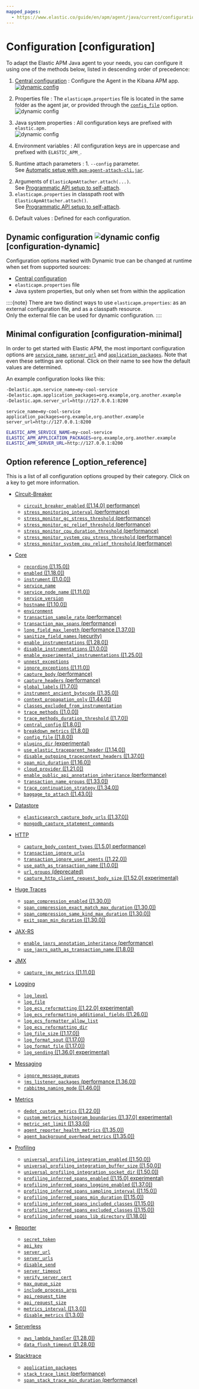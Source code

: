 ```yaml
---
mapped_pages:
  - https://www.elastic.co/guide/en/apm/agent/java/current/configuration.html
---
```


# Configuration [configuration]

To adapt the Elastic APM Java agent to your needs, you can configure it using one of the methods below, listed in descending order of precedence:

1) [Central configuration](docs-content://solutions/observability/apm/apm-agent-central-configuration.md)
:   Configure the Agent in the Kibana APM app. [![dynamic config](images/dynamic-config.svg "") ](#configuration-dynamic)

2) Properties file
:   The `elasticapm.properties` file is located in the same folder as the agent jar, or provided through the [`config_file`](/reference/config-core.md#config-config-file) option. ![dynamic config](images/dynamic-config.svg "")

3) Java system properties
:   All configuration keys are prefixed with `elastic.apm.`<br> ![dynamic config](images/dynamic-config.svg "")

4) Environment variables
:   All configuration keys are in uppercase and prefixed with `ELASTIC_APM_`.

5) Runtime attach parameters
:   1. `--config` parameter.<br> See [Automatic setup with `apm-agent-attach-cli.jar`](/reference/setup-attach-cli.md).
2. Arguments of `ElasticApmAttacher.attach(...)`.<br> See [Programmatic API setup to self-attach](/reference/setup-attach-api.md).
3. `elasticapm.properties` in classpath root with `ElasticApmAttacher.attach()`.<br> See [Programmatic API setup to self-attach](/reference/setup-attach-api.md).


6) Default values
:   Defined for each configuration.


## Dynamic configuration ![dynamic config](images/dynamic-config.svg "") [configuration-dynamic]

Configuration options marked with Dynamic true can be changed at runtime when set from supported sources:

* [Central configuration](docs-content://solutions/observability/apm/apm-agent-central-configuration.md)
* `elasticapm.properties` file
* Java system properties, but only when set from within the application

::::{note}
There are two distinct ways to use `elasticapm.properties`: as an external configuration file, and as a classpath resource.<br> Only the external file can be used for dynamic configuration.
::::



## Minimal configuration [configuration-minimal]

In order to get started with Elastic APM, the most important configuration options are [`service_name`](/reference/config-core.md#config-service-name), [`server_url`](/reference/config-reporter.md#config-server-url) and [`application_packages`](/reference/config-stacktrace.md#config-application-packages). Note that even these settings are optional. Click on their name to see how the default values are determined.

An example configuration looks like this:

```bash
-Delastic.apm.service_name=my-cool-service
-Delastic.apm.application_packages=org.example,org.another.example
-Delastic.apm.server_url=http://127.0.0.1:8200
```

```properties
service_name=my-cool-service
application_packages=org.example,org.another.example
server_url=http://127.0.0.1:8200
```

```bash
ELASTIC_APM_SERVICE_NAME=my-cool-service
ELASTIC_APM_APPLICATION_PACKAGES=org.example,org.another.example
ELASTIC_APM_SERVER_URL=http://127.0.0.1:8200
```


## Option reference [_option_reference]

This is a list of all configuration options grouped by their category. Click on a key to get more information.

* [Circuit-Breaker](/reference/config-circuit-breaker.md)

    * [`circuit_breaker_enabled` ([1.14.0] performance)](/reference/config-circuit-breaker.md#config-circuit-breaker-enabled)
    * [`stress_monitoring_interval` (performance)](/reference/config-circuit-breaker.md#config-stress-monitoring-interval)
    * [`stress_monitor_gc_stress_threshold` (performance)](/reference/config-circuit-breaker.md#config-stress-monitor-gc-stress-threshold)
    * [`stress_monitor_gc_relief_threshold` (performance)](/reference/config-circuit-breaker.md#config-stress-monitor-gc-relief-threshold)
    * [`stress_monitor_cpu_duration_threshold` (performance)](/reference/config-circuit-breaker.md#config-stress-monitor-cpu-duration-threshold)
    * [`stress_monitor_system_cpu_stress_threshold` (performance)](/reference/config-circuit-breaker.md#config-stress-monitor-system-cpu-stress-threshold)
    * [`stress_monitor_system_cpu_relief_threshold` (performance)](/reference/config-circuit-breaker.md#config-stress-monitor-system-cpu-relief-threshold)

* [Core](/reference/config-core.md)

    * [`recording` ([1.15.0])](/reference/config-core.md#config-recording)
    * [`enabled` ([1.18.0])](/reference/config-core.md#config-enabled)
    * [`instrument` ([1.0.0])](/reference/config-core.md#config-instrument)
    * [`service_name`](/reference/config-core.md#config-service-name)
    * [`service_node_name` ([1.11.0])](/reference/config-core.md#config-service-node-name)
    * [`service_version`](/reference/config-core.md#config-service-version)
    * [`hostname` ([1.10.0])](/reference/config-core.md#config-hostname)
    * [`environment`](/reference/config-core.md#config-environment)
    * [`transaction_sample_rate` (performance)](/reference/config-core.md#config-transaction-sample-rate)
    * [`transaction_max_spans` (performance)](/reference/config-core.md#config-transaction-max-spans)
    * [`long_field_max_length` (performance [1.37.0])](/reference/config-core.md#config-long-field-max-length)
    * [`sanitize_field_names` (security)](/reference/config-core.md#config-sanitize-field-names)
    * [`enable_instrumentations` ([1.28.0])](/reference/config-core.md#config-enable-instrumentations)
    * [`disable_instrumentations` ([1.0.0])](/reference/config-core.md#config-disable-instrumentations)
    * [`enable_experimental_instrumentations` ([1.25.0])](/reference/config-core.md#config-enable-experimental-instrumentations)
    * [`unnest_exceptions`](/reference/config-core.md#config-unnest-exceptions)
    * [`ignore_exceptions` ([1.11.0])](/reference/config-core.md#config-ignore-exceptions)
    * [`capture_body` (performance)](/reference/config-core.md#config-capture-body)
    * [`capture_headers` (performance)](/reference/config-core.md#config-capture-headers)
    * [`global_labels` ([1.7.0])](/reference/config-core.md#config-global-labels)
    * [`instrument_ancient_bytecode` ([1.35.0])](/reference/config-core.md#config-instrument-ancient-bytecode)
    * [`context_propagation_only` ([1.44.0])](/reference/config-core.md#config-context-propagation-only)
    * [`classes_excluded_from_instrumentation`](/reference/config-core.md#config-classes-excluded-from-instrumentation)
    * [`trace_methods` ([1.0.0])](/reference/config-core.md#config-trace-methods)
    * [`trace_methods_duration_threshold` ([1.7.0])](/reference/config-core.md#config-trace-methods-duration-threshold)
    * [`central_config` ([1.8.0])](/reference/config-core.md#config-central-config)
    * [`breakdown_metrics` ([1.8.0])](/reference/config-core.md#config-breakdown-metrics)
    * [`config_file` ([1.8.0])](/reference/config-core.md#config-config-file)
    * [`plugins_dir` (experimental)](/reference/config-core.md#config-plugins-dir)
    * [`use_elastic_traceparent_header` ([1.14.0])](/reference/config-core.md#config-use-elastic-traceparent-header)
    * [`disable_outgoing_tracecontext_headers` ([1.37.0])](/reference/config-core.md#config-disable-outgoing-tracecontext-headers)
    * [`span_min_duration` ([1.16.0])](/reference/config-core.md#config-span-min-duration)
    * [`cloud_provider` ([1.21.0])](/reference/config-core.md#config-cloud-provider)
    * [`enable_public_api_annotation_inheritance` (performance)](/reference/config-core.md#config-enable-public-api-annotation-inheritance)
    * [`transaction_name_groups` ([1.33.0])](/reference/config-core.md#config-transaction-name-groups)
    * [`trace_continuation_strategy` ([1.34.0])](/reference/config-core.md#config-trace-continuation-strategy)
    * [`baggage_to_attach` ([1.43.0])](/reference/config-core.md#config-baggage-to-attach)

* [Datastore](/reference/config-datastore.md)

    * [`elasticsearch_capture_body_urls` ([1.37.0])](/reference/config-datastore.md#config-elasticsearch-capture-body-urls)
    * [`mongodb_capture_statement_commands`](/reference/config-datastore.md#config-mongodb-capture-statement-commands)

* [HTTP](/reference/config-http.md)

    * [`capture_body_content_types` ([1.5.0] performance)](/reference/config-http.md#config-capture-body-content-types)
    * [`transaction_ignore_urls`](/reference/config-http.md#config-transaction-ignore-urls)
    * [`transaction_ignore_user_agents` ([1.22.0])](/reference/config-http.md#config-transaction-ignore-user-agents)
    * [`use_path_as_transaction_name` ([1.0.0])](/reference/config-http.md#config-use-path-as-transaction-name)
    * [`url_groups` (deprecated)](/reference/config-http.md#config-url-groups)
    * [`capture_http_client_request_body_size` ([1.52.0] experimental)](/reference/config-http.md#config-capture-http-client-request-body-size)

* [Huge Traces](/reference/config-huge-traces.md)

    * [`span_compression_enabled` ([1.30.0])](/reference/config-huge-traces.md#config-span-compression-enabled)
    * [`span_compression_exact_match_max_duration` ([1.30.0])](/reference/config-huge-traces.md#config-span-compression-exact-match-max-duration)
    * [`span_compression_same_kind_max_duration` ([1.30.0])](/reference/config-huge-traces.md#config-span-compression-same-kind-max-duration)
    * [`exit_span_min_duration` ([1.30.0])](/reference/config-huge-traces.md#config-exit-span-min-duration)

* [JAX-RS](/reference/config-jax-rs.md)

    * [`enable_jaxrs_annotation_inheritance` (performance)](/reference/config-jax-rs.md#config-enable-jaxrs-annotation-inheritance)
    * [`use_jaxrs_path_as_transaction_name` ([1.8.0])](/reference/config-jax-rs.md#config-use-jaxrs-path-as-transaction-name)

* [JMX](/reference/config-jmx.md)

    * [`capture_jmx_metrics` ([1.11.0])](/reference/config-jmx.md#config-capture-jmx-metrics)

* [Logging](/reference/config-logging.md)

    * [`log_level`](/reference/config-logging.md#config-log-level)
    * [`log_file`](/reference/config-logging.md#config-log-file)
    * [`log_ecs_reformatting` ([1.22.0] experimental)](/reference/config-logging.md#config-log-ecs-reformatting)
    * [`log_ecs_reformatting_additional_fields` ([1.26.0])](/reference/config-logging.md#config-log-ecs-reformatting-additional-fields)
    * [`log_ecs_formatter_allow_list`](/reference/config-logging.md#config-log-ecs-formatter-allow-list)
    * [`log_ecs_reformatting_dir`](/reference/config-logging.md#config-log-ecs-reformatting-dir)
    * [`log_file_size` ([1.17.0])](/reference/config-logging.md#config-log-file-size)
    * [`log_format_sout` ([1.17.0])](/reference/config-logging.md#config-log-format-sout)
    * [`log_format_file` ([1.17.0])](/reference/config-logging.md#config-log-format-file)
    * [`log_sending` ([1.36.0] experimental)](/reference/config-logging.md#config-log-sending)

* [Messaging](/reference/config-messaging.md)

    * [`ignore_message_queues`](/reference/config-messaging.md#config-ignore-message-queues)
    * [`jms_listener_packages` (performance [1.36.0])](/reference/config-messaging.md#config-jms-listener-packages)
    * [`rabbitmq_naming_mode` ([1.46.0])](/reference/config-messaging.md#config-rabbitmq-naming-mode)

* [Metrics](/reference/config-metrics.md)

    * [`dedot_custom_metrics` ([1.22.0])](/reference/config-metrics.md#config-dedot-custom-metrics)
    * [`custom_metrics_histogram_boundaries` ([1.37.0] experimental)](/reference/config-metrics.md#config-custom-metrics-histogram-boundaries)
    * [`metric_set_limit` ([1.33.0])](/reference/config-metrics.md#config-metric-set-limit)
    * [`agent_reporter_health_metrics` ([1.35.0])](/reference/config-metrics.md#config-agent-reporter-health-metrics)
    * [`agent_background_overhead_metrics` ([1.35.0])](/reference/config-metrics.md#config-agent-background-overhead-metrics)

* [Profiling](/reference/config-profiling.md)

    * [`universal_profiling_integration_enabled` ([1.50.0])](/reference/config-profiling.md#config-universal-profiling-integration-enabled)
    * [`universal_profiling_integration_buffer_size` ([1.50.0])](/reference/config-profiling.md#config-universal-profiling-integration-buffer-size)
    * [`universal_profiling_integration_socket_dir` ([1.50.0])](/reference/config-profiling.md#config-universal-profiling-integration-socket-dir)
    * [`profiling_inferred_spans_enabled` ([1.15.0] experimental)](/reference/config-profiling.md#config-profiling-inferred-spans-enabled)
    * [`profiling_inferred_spans_logging_enabled` ([1.37.0])](/reference/config-profiling.md#config-profiling-inferred-spans-logging-enabled)
    * [`profiling_inferred_spans_sampling_interval` ([1.15.0])](/reference/config-profiling.md#config-profiling-inferred-spans-sampling-interval)
    * [`profiling_inferred_spans_min_duration` ([1.15.0])](/reference/config-profiling.md#config-profiling-inferred-spans-min-duration)
    * [`profiling_inferred_spans_included_classes` ([1.15.0])](/reference/config-profiling.md#config-profiling-inferred-spans-included-classes)
    * [`profiling_inferred_spans_excluded_classes` ([1.15.0])](/reference/config-profiling.md#config-profiling-inferred-spans-excluded-classes)
    * [`profiling_inferred_spans_lib_directory` ([1.18.0])](/reference/config-profiling.md#config-profiling-inferred-spans-lib-directory)

* [Reporter](/reference/config-reporter.md)

    * [`secret_token`](/reference/config-reporter.md#config-secret-token)
    * [`api_key`](/reference/config-reporter.md#config-api-key)
    * [`server_url`](/reference/config-reporter.md#config-server-url)
    * [`server_urls`](/reference/config-reporter.md#config-server-urls)
    * [`disable_send`](/reference/config-reporter.md#config-disable-send)
    * [`server_timeout`](/reference/config-reporter.md#config-server-timeout)
    * [`verify_server_cert`](/reference/config-reporter.md#config-verify-server-cert)
    * [`max_queue_size`](/reference/config-reporter.md#config-max-queue-size)
    * [`include_process_args`](/reference/config-reporter.md#config-include-process-args)
    * [`api_request_time`](/reference/config-reporter.md#config-api-request-time)
    * [`api_request_size`](/reference/config-reporter.md#config-api-request-size)
    * [`metrics_interval` ([1.3.0])](/reference/config-reporter.md#config-metrics-interval)
    * [`disable_metrics` ([1.3.0])](/reference/config-reporter.md#config-disable-metrics)

* [Serverless](/reference/config-serverless.md)

    * [`aws_lambda_handler` ([1.28.0])](/reference/config-serverless.md#config-aws-lambda-handler)
    * [`data_flush_timeout` ([1.28.0])](/reference/config-serverless.md#config-data-flush-timeout)

* [Stacktrace](/reference/config-stacktrace.md)

    * [`application_packages`](/reference/config-stacktrace.md#config-application-packages)
    * [`stack_trace_limit` (performance)](/reference/config-stacktrace.md#config-stack-trace-limit)
    * [`span_stack_trace_min_duration` (performance)](/reference/config-stacktrace.md#config-span-stack-trace-min-duration)

















